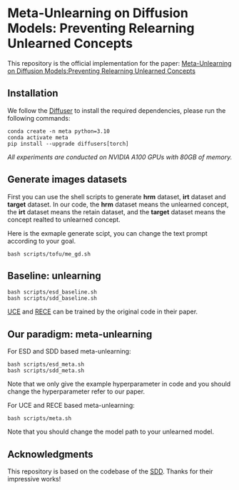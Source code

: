 # Meta-Unlearning on Diffusion Models: Preventing Relearning Unlearned Concepts

This repository is the official implementation for the paper: [Meta-Unlearning on Diffusion Models:Preventing Relearning Unlearned Concepts]()

## Installation

We follow the [Diffuser](https://github.com/huggingface/diffusers) to install the required dependencies, please run the following commands:

```shell
conda create -n meta python=3.10
conda activate meta
pip install --upgrade diffusers[torch]
```

*All experiments are conducted on NVIDIA A100 GPUs with 80GB of memory.*

## Generate images datasets
First you can use the shell scripts to generate **hrm** dataset, **irt** dataset and **target** dataset. In our code, the **hrm** dataset means the unlearned concept, the **irt** dataset means the retain dataset, and the **target** dataset means the concept realted to unlearned concept. 

Here is the exmaple generate scipt, you can change the text prompt according to your goal.
```shell
bash scripts/tofu/me_gd.sh
```

## Baseline: unlearning

```shell
bash scripts/esd_baseline.sh
bash scripts/sdd_baseline.sh
```

[UCE](https://github.com/rohitgandikota/unified-concept-editing) and [RECE](https://github.com/CharlesGong12/RECE) can be trained by the original code in their paper.


## Our paradigm: meta-unlearning

For ESD and SDD based meta-unlearning:

```shell
bash scripts/esd_meta.sh
bash scripts/sdd_meta.sh
```
Note that we only give the example hyperparameter in code and you should change the hyperparameter refer to our paper. 

For UCE and RECE based meta-unlearning:

```shell
bash scripts/meta.sh
```
Note that you should change the model path to your unlearned model.

## Acknowledgments

This repository is based on the codebase of the [SDD](https://github.com/nannullna/safe-diffusion/tree/main). Thanks for their impressive works!
